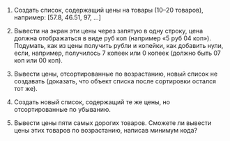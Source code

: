 1. Создать список, содержащий цены на товары (10–20 товаров), например: [57.8, 46.51, 97, ...]

2. Вывести на экран эти цены через запятую в одну строку, цена должна отображаться в виде <r> руб <kk> коп (например «5 руб 04 коп»). Подумать, как из цены получить рубли и копейки, как добавить нули, если, например,
получилось 7 копеек или 0 копеек (должно быть 07 коп или 00 коп).

3. Вывести цены, отсортированные по возрастанию, новый список не создавать (доказать, что объект списка после сортировки остался тот же).

4. Создать новый список, содержащий те же цены, но отсортированные по убыванию.

5. Вывести цены пяти самых дорогих товаров. Сможете ли вывести цены этих товаров по возрастанию, написав минимум
кода?
